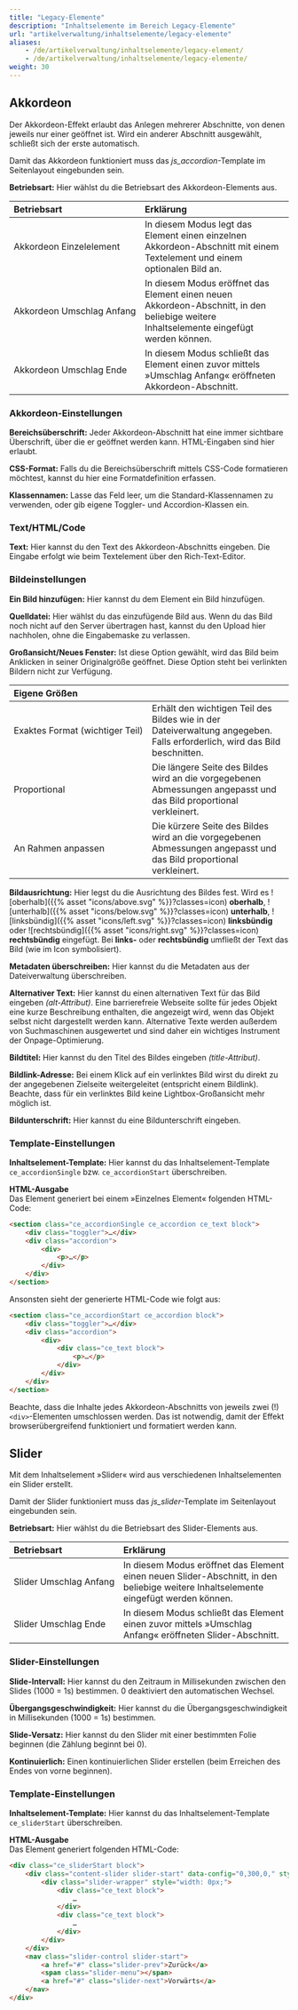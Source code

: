 ```yaml
---
title: "Legacy-Elemente"
description: "Inhaltselemente im Bereich Legacy-Elemente"
url: "artikelverwaltung/inhaltselemente/legacy-elemente"
aliases:
    - /de/artikelverwaltung/inhaltselemente/legacy-element/
    - /de/artikelverwaltung/inhaltselemente/legacy-elemente/
weight: 30
---
```



## Akkordeon

Der Akkordeon-Effekt erlaubt das Anlegen mehrerer Abschnitte, von denen jeweils nur einer geöffnet ist. Wird ein 
anderer Abschnitt ausgewählt, schließt sich der erste automatisch.

Damit das Akkordeon funktioniert muss das *js_accordion*-Template im Seitenlayout eingebunden sein.

**Betriebsart:** Hier wählst du die Betriebsart des Akkordeon-Elements aus.

| Betriebsart                         | Erklärung                                                                                                                                  |
|:------------------------------------|:-------------------------------------------------------------------------------------------------------------------------------------------|
| Akkordeon&nbsp;Einzelelement        | In diesem Modus legt das Element einen einzelnen Akkordeon-Abschnitt mit einem Textelement und einem optionalen Bild an.                   |
| Akkordeon&nbsp;Umschlag&nbsp;Anfang | In diesem Modus eröffnet das Element einen neuen Akkordeon-Abschnitt, in den beliebige weitere Inhaltselemente eingefügt werden können.    |
| Akkordeon&nbsp;Umschlag&nbsp;Ende   | In diesem Modus schließt das Element einen zuvor mittels »Umschlag Anfang« eröffneten Akkordeon-Abschnitt.                                 |


### Akkordeon-Einstellungen

**Bereichsüberschrift:** Jeder Akkordeon-Abschnitt hat eine immer sichtbare Überschrift, über die er geöffnet werden 
kann. HTML-Eingaben sind hier erlaubt.

**CSS-Format:** Falls du die Bereichsüberschrift mittels CSS-Code formatieren möchtest, kannst du hier eine 
Formatdefinition erfassen.

**Klassennamen:** Lasse das Feld leer, um die Standard-Klassennamen zu verwenden, oder gib eigene Toggler- und 
Accordion-Klassen ein.


### Text/HTML/Code

**Text:** Hier kannst du den Text des Akkordeon-Abschnitts eingeben. Die Eingabe erfolgt wie beim Textelement über den 
Rich-Text-Editor.


### Bildeinstellungen

**Ein Bild hinzufügen:** Hier kannst du dem Element ein Bild hinzufügen.

**Quelldatei:** Hier wählst du das einzufügende Bild aus. Wenn du das Bild noch nicht auf den Server übertragen hast,
kannst du den Upload hier nachholen, ohne die Eingabemaske zu verlassen.

**Großansicht/Neues Fenster:** Ist diese Option gewählt, wird das Bild beim Anklicken in seiner Originalgröße
geöffnet. Diese Option steht bei verlinkten Bildern nicht zur Verfügung.

| Eigene Größen                                  |                                                                                                                           |
|:-----------------------------------------------|:--------------------------------------------------------------------------------------------------------------------------|
| Exaktes&nbsp;Format&nbsp;(wichtiger&nbsp;Teil) | Erhält den wichtigen Teil des Bildes wie in der Dateiverwaltung angegeben. Falls erforderlich, wird das Bild beschnitten. |
| Proportional                                   | Die längere Seite des Bildes wird an die vorgegebenen Abmessungen angepasst und das Bild proportional verkleinert.        |
| An&nbsp;Rahmen&nbsp;anpassen                   | Die kürzere Seite des Bildes wird an die vorgegebenen Abmessungen angepasst und das Bild proportional verkleinert.        |

**Bildausrichtung:** Hier legst du die Ausrichtung des Bildes fest. Wird es
![oberhalb]({{% asset "icons/above.svg" %}}?classes=icon) **oberhalb**,
![unterhalb]({{% asset "icons/below.svg" %}}?classes=icon) **unterhalb**,
![linksbündig]({{% asset "icons/left.svg" %}}?classes=icon) **linksbündig** oder
![rechtsbündig]({{% asset "icons/right.svg" %}}?classes=icon) **rechtsbündig** eingefügt. Bei **links-** oder **rechtsbündig**
umfließt der Text das Bild (wie im Icon symbolisiert).

**Metadaten überschreiben:**  Hier kannst du die Metadaten aus der Dateiverwaltung überschreiben.

**Alternativer Text:** Hier kannst du einen alternativen Text für das Bild eingeben *(alt-Attribut)*. Eine
barrierefreie Webseite sollte für jedes Objekt eine kurze Beschreibung enthalten, die angezeigt wird, wenn das Objekt
selbst nicht dargestellt werden kann. Alternative Texte werden außerdem von Suchmaschinen ausgewertet und sind daher
ein wichtiges Instrument der Onpage-Optimierung.

**Bildtitel:** Hier kannst du den Titel des Bildes eingeben *(title-Attribut)*.

**Bildlink-Adresse:** Bei einem Klick auf ein verlinktes Bild wirst du direkt zu der angegebenen Zielseite
weitergeleitet (entspricht einem Bildlink). Beachte, dass für ein verlinktes Bild keine Lightbox-Großansicht mehr
möglich ist.

**Bildunterschrift:** Hier kannst du eine Bildunterschrift eingeben.


### Template-Einstellungen

**Inhaltselement-Template:** Hier kannst du das Inhaltselement-Template `ce_accordionSingle` bzw. `ce_accordionStart` 
überschreiben.

**HTML-Ausgabe**  
Das Element generiert bei einem »Einzelnes Element« folgenden HTML-Code:

```html
<section class="ce_accordionSingle ce_accordion ce_text block">
    <div class="toggler">…</div>
    <div class="accordion">
        <div>
            <p>…</p>
        </div>
    </div>
</section>
```

Ansonsten sieht der generierte HTML-Code wie folgt aus:

```html
<section class="ce_accordionStart ce_accordion block">
    <div class="toggler">…</div>
    <div class="accordion">
        <div>
            <div class="ce_text block">
                <p>…</p> 
            </div>
        </div>
    </div>
</section>
```

Beachte, dass die Inhalte jedes Akkordeon-Abschnitts von jeweils zwei (!) `<div>`-Elementen umschlossen werden. Das ist 
notwendig, damit der Effekt browserübergreifend funktioniert und formatiert werden kann.


## Slider

Mit dem Inhaltselement »Slider« wird aus verschiedenen Inhaltselementen ein Slider erstellt.

Damit der Slider funktioniert muss das *js_slider*-Template im Seitenlayout eingebunden sein.

**Betriebsart:** Hier wählst du die Betriebsart des Slider-Elements aus.

| Betriebsart                      | Erklärung                                                                                                                            |
|:---------------------------------|:-------------------------------------------------------------------------------------------------------------------------------------|
| Slider&nbsp;Umschlag&nbsp;Anfang | In diesem Modus eröffnet das Element einen neuen Slider-Abschnitt, in den beliebige weitere Inhaltselemente eingefügt werden können. |
| Slider&nbsp;Umschlag&nbsp;Ende   | In diesem Modus schließt das Element einen zuvor mittels »Umschlag Anfang« eröffneten Slider-Abschnitt.                              |


### Slider-Einstellungen

**Slide-Intervall:** Hier kannst du den Zeitraum in Millisekunden zwischen den Slides (1000 = 1s) bestimmen. 0
deaktiviert den automatischen Wechsel.

**Übergangsgeschwindigkeit:** Hier kannst du die Übergangsgeschwindigkeit in Millisekunden (1000 = 1s) bestimmen.

**Slide-Versatz:** Hier kannst du den Slider mit einer bestimmten Folie beginnen (die Zählung beginnt bei 0).

**Kontinuierlich:** Einen kontinuierlichen Slider erstellen (beim Erreichen des Endes von vorne beginnen).


### Template-Einstellungen

**Inhaltselement-Template:** Hier kannst du das Inhaltselement-Template `ce_sliderStart` überschreiben.

**HTML-Ausgabe**  
Das Element generiert folgenden HTML-Code:

```html
<div class="ce_sliderStart block">
    <div class="content-slider slider-start" data-config="0,300,0," style="visibility: visible;">
        <div class="slider-wrapper" style="width: 0px;">    
            <div class="ce_text block">
                …
            </div>
            <div class="ce_text block">
                …
            </div>
        </div>
    </div>
    <nav class="slider-control slider-start">
        <a href="#" class="slider-prev">Zurück</a>
        <span class="slider-menu"></span>
        <a href="#" class="slider-next">Vorwärts</a>
    </nav>
</div>
```